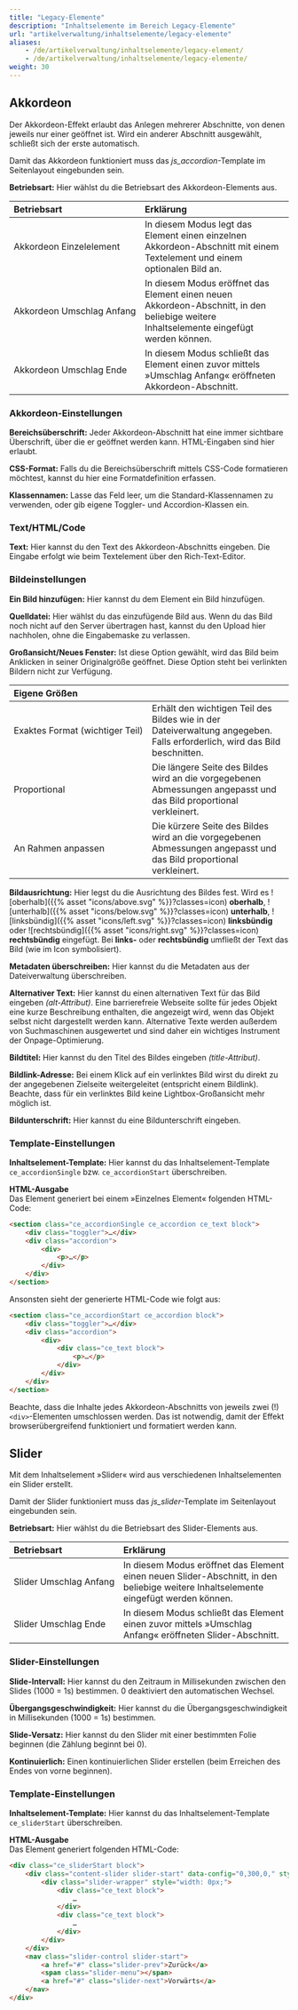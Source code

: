 ```yaml
---
title: "Legacy-Elemente"
description: "Inhaltselemente im Bereich Legacy-Elemente"
url: "artikelverwaltung/inhaltselemente/legacy-elemente"
aliases:
    - /de/artikelverwaltung/inhaltselemente/legacy-element/
    - /de/artikelverwaltung/inhaltselemente/legacy-elemente/
weight: 30
---
```



## Akkordeon

Der Akkordeon-Effekt erlaubt das Anlegen mehrerer Abschnitte, von denen jeweils nur einer geöffnet ist. Wird ein 
anderer Abschnitt ausgewählt, schließt sich der erste automatisch.

Damit das Akkordeon funktioniert muss das *js_accordion*-Template im Seitenlayout eingebunden sein.

**Betriebsart:** Hier wählst du die Betriebsart des Akkordeon-Elements aus.

| Betriebsart                         | Erklärung                                                                                                                                  |
|:------------------------------------|:-------------------------------------------------------------------------------------------------------------------------------------------|
| Akkordeon&nbsp;Einzelelement        | In diesem Modus legt das Element einen einzelnen Akkordeon-Abschnitt mit einem Textelement und einem optionalen Bild an.                   |
| Akkordeon&nbsp;Umschlag&nbsp;Anfang | In diesem Modus eröffnet das Element einen neuen Akkordeon-Abschnitt, in den beliebige weitere Inhaltselemente eingefügt werden können.    |
| Akkordeon&nbsp;Umschlag&nbsp;Ende   | In diesem Modus schließt das Element einen zuvor mittels »Umschlag Anfang« eröffneten Akkordeon-Abschnitt.                                 |


### Akkordeon-Einstellungen

**Bereichsüberschrift:** Jeder Akkordeon-Abschnitt hat eine immer sichtbare Überschrift, über die er geöffnet werden 
kann. HTML-Eingaben sind hier erlaubt.

**CSS-Format:** Falls du die Bereichsüberschrift mittels CSS-Code formatieren möchtest, kannst du hier eine 
Formatdefinition erfassen.

**Klassennamen:** Lasse das Feld leer, um die Standard-Klassennamen zu verwenden, oder gib eigene Toggler- und 
Accordion-Klassen ein.


### Text/HTML/Code

**Text:** Hier kannst du den Text des Akkordeon-Abschnitts eingeben. Die Eingabe erfolgt wie beim Textelement über den 
Rich-Text-Editor.


### Bildeinstellungen

**Ein Bild hinzufügen:** Hier kannst du dem Element ein Bild hinzufügen.

**Quelldatei:** Hier wählst du das einzufügende Bild aus. Wenn du das Bild noch nicht auf den Server übertragen hast,
kannst du den Upload hier nachholen, ohne die Eingabemaske zu verlassen.

**Großansicht/Neues Fenster:** Ist diese Option gewählt, wird das Bild beim Anklicken in seiner Originalgröße
geöffnet. Diese Option steht bei verlinkten Bildern nicht zur Verfügung.

| Eigene Größen                                  |                                                                                                                           |
|:-----------------------------------------------|:--------------------------------------------------------------------------------------------------------------------------|
| Exaktes&nbsp;Format&nbsp;(wichtiger&nbsp;Teil) | Erhält den wichtigen Teil des Bildes wie in der Dateiverwaltung angegeben. Falls erforderlich, wird das Bild beschnitten. |
| Proportional                                   | Die längere Seite des Bildes wird an die vorgegebenen Abmessungen angepasst und das Bild proportional verkleinert.        |
| An&nbsp;Rahmen&nbsp;anpassen                   | Die kürzere Seite des Bildes wird an die vorgegebenen Abmessungen angepasst und das Bild proportional verkleinert.        |

**Bildausrichtung:** Hier legst du die Ausrichtung des Bildes fest. Wird es
![oberhalb]({{% asset "icons/above.svg" %}}?classes=icon) **oberhalb**,
![unterhalb]({{% asset "icons/below.svg" %}}?classes=icon) **unterhalb**,
![linksbündig]({{% asset "icons/left.svg" %}}?classes=icon) **linksbündig** oder
![rechtsbündig]({{% asset "icons/right.svg" %}}?classes=icon) **rechtsbündig** eingefügt. Bei **links-** oder **rechtsbündig**
umfließt der Text das Bild (wie im Icon symbolisiert).

**Metadaten überschreiben:**  Hier kannst du die Metadaten aus der Dateiverwaltung überschreiben.

**Alternativer Text:** Hier kannst du einen alternativen Text für das Bild eingeben *(alt-Attribut)*. Eine
barrierefreie Webseite sollte für jedes Objekt eine kurze Beschreibung enthalten, die angezeigt wird, wenn das Objekt
selbst nicht dargestellt werden kann. Alternative Texte werden außerdem von Suchmaschinen ausgewertet und sind daher
ein wichtiges Instrument der Onpage-Optimierung.

**Bildtitel:** Hier kannst du den Titel des Bildes eingeben *(title-Attribut)*.

**Bildlink-Adresse:** Bei einem Klick auf ein verlinktes Bild wirst du direkt zu der angegebenen Zielseite
weitergeleitet (entspricht einem Bildlink). Beachte, dass für ein verlinktes Bild keine Lightbox-Großansicht mehr
möglich ist.

**Bildunterschrift:** Hier kannst du eine Bildunterschrift eingeben.


### Template-Einstellungen

**Inhaltselement-Template:** Hier kannst du das Inhaltselement-Template `ce_accordionSingle` bzw. `ce_accordionStart` 
überschreiben.

**HTML-Ausgabe**  
Das Element generiert bei einem »Einzelnes Element« folgenden HTML-Code:

```html
<section class="ce_accordionSingle ce_accordion ce_text block">
    <div class="toggler">…</div>
    <div class="accordion">
        <div>
            <p>…</p>
        </div>
    </div>
</section>
```

Ansonsten sieht der generierte HTML-Code wie folgt aus:

```html
<section class="ce_accordionStart ce_accordion block">
    <div class="toggler">…</div>
    <div class="accordion">
        <div>
            <div class="ce_text block">
                <p>…</p> 
            </div>
        </div>
    </div>
</section>
```

Beachte, dass die Inhalte jedes Akkordeon-Abschnitts von jeweils zwei (!) `<div>`-Elementen umschlossen werden. Das ist 
notwendig, damit der Effekt browserübergreifend funktioniert und formatiert werden kann.


## Slider

Mit dem Inhaltselement »Slider« wird aus verschiedenen Inhaltselementen ein Slider erstellt.

Damit der Slider funktioniert muss das *js_slider*-Template im Seitenlayout eingebunden sein.

**Betriebsart:** Hier wählst du die Betriebsart des Slider-Elements aus.

| Betriebsart                      | Erklärung                                                                                                                            |
|:---------------------------------|:-------------------------------------------------------------------------------------------------------------------------------------|
| Slider&nbsp;Umschlag&nbsp;Anfang | In diesem Modus eröffnet das Element einen neuen Slider-Abschnitt, in den beliebige weitere Inhaltselemente eingefügt werden können. |
| Slider&nbsp;Umschlag&nbsp;Ende   | In diesem Modus schließt das Element einen zuvor mittels »Umschlag Anfang« eröffneten Slider-Abschnitt.                              |


### Slider-Einstellungen

**Slide-Intervall:** Hier kannst du den Zeitraum in Millisekunden zwischen den Slides (1000 = 1s) bestimmen. 0
deaktiviert den automatischen Wechsel.

**Übergangsgeschwindigkeit:** Hier kannst du die Übergangsgeschwindigkeit in Millisekunden (1000 = 1s) bestimmen.

**Slide-Versatz:** Hier kannst du den Slider mit einer bestimmten Folie beginnen (die Zählung beginnt bei 0).

**Kontinuierlich:** Einen kontinuierlichen Slider erstellen (beim Erreichen des Endes von vorne beginnen).


### Template-Einstellungen

**Inhaltselement-Template:** Hier kannst du das Inhaltselement-Template `ce_sliderStart` überschreiben.

**HTML-Ausgabe**  
Das Element generiert folgenden HTML-Code:

```html
<div class="ce_sliderStart block">
    <div class="content-slider slider-start" data-config="0,300,0," style="visibility: visible;">
        <div class="slider-wrapper" style="width: 0px;">    
            <div class="ce_text block">
                …
            </div>
            <div class="ce_text block">
                …
            </div>
        </div>
    </div>
    <nav class="slider-control slider-start">
        <a href="#" class="slider-prev">Zurück</a>
        <span class="slider-menu"></span>
        <a href="#" class="slider-next">Vorwärts</a>
    </nav>
</div>
```